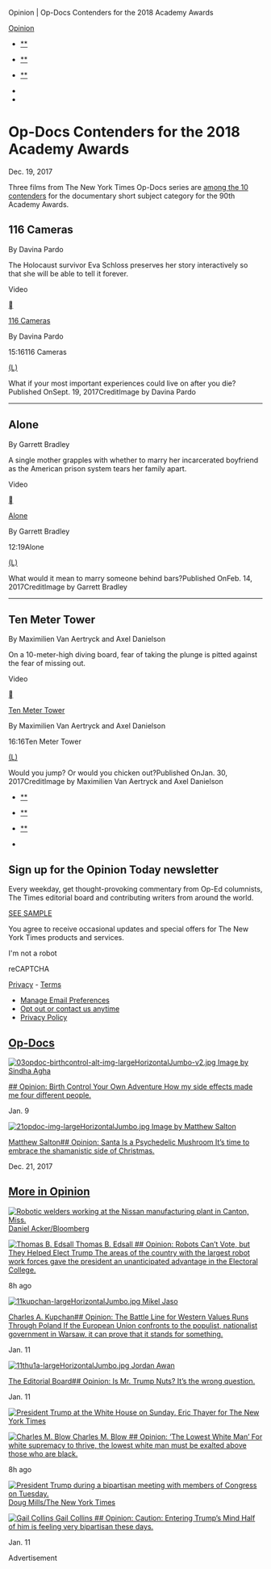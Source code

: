 Opinion | Op-Docs Contenders for the 2018 Academy Awards

[Opinion](https://www.nytimes.com/pages/opinion/index.html)

- [**](https://www.facebook.com/dialog/feed?app_id=9869919170&link=https%3A%2F%2Fwww.nytimes.com%2F2017%2F12%2F19%2Fopinion%2F2018-academy-awards-oscars-documentary.html&smid=fb-share&name=Op-Docs%20Contenders%20for%20the%202018%20Academy%20Awards&redirect_uri=https%3A%2F%2Fwww.facebook.com%2F)
- [**](https://twitter.com/intent/tweet?url=https%3A%2F%2Fwww.nytimes.com%2F2017%2F12%2F19%2Fopinion%2F2018-academy-awards-oscars-documentary.html&text=Op-Docs%20Contenders%20for%20the%202018%20Academy%20Awards)
- [**](https://www.nytimes.com/2017/12/19/opinion/2018-academy-awards-oscars-documentary.html?tp=i-H43-A3-9eH-1Ii1id-1y-1z2OU-1c-1IhuET-tk0Zc&_r=0mailto:?subject=NYTimes.com%3A%20Op-Docs%20Contenders%20for%20the%202018%20Academy%20Awards&body=From%20The%20New%20York%20Times%3A%0A%0AOp-Docs%20Contenders%20for%20the%202018%20Academy%20Awards%0A%0AThree%20of%20the%20best%20short%20documentaries%20from%20The%20New%20York%20Times%20Op-Docs%2C%20our%20Oscar-nominated%20and%20Emmy-award-winning%20film%20series.%20%0A%0Ahttps%3A%2F%2Fwww.nytimes.com%2F2017%2F12%2F19%2Fopinion%2F2018-academy-awards-oscars-documentary.html)

-
-

# Op-Docs Contenders for the 2018 Academy Awards

Dec. 19, 2017

Three films from The New York Times Op-Docs series are [among the 10 contender](http://www.oscars.org/news/10-documentary-shorts-2017-oscars-shortlist)[s](http://www.oscars.org/news/10-documentary-shorts-2017-oscars-shortlist-0) for the documentary short subject category for the 90th Academy Awards.

## 116 Cameras

By Davina Pardo

The Holocaust survivor Eva Schloss preserves her story interactively so that she will be able to tell it forever.

Video

 [](http://www.nytimes.com/video)

 [116 Cameras](https://www.nytimes.com/video/opinion/100000005201010/116-cameras.html?action=click&gtype=vhs&version=vhs-heading&module=vhs&region=title-area)

   By Davina Pardo

15:16116 Cameras

[(L)](https://www.nytimes.com/2017/12/19/opinion/2018-academy-awards-oscars-documentary.html?tp=i-H43-A3-9eH-1Ii1id-1y-1z2OU-1c-1IhuET-tk0Zc&_r=0mailto:?Subject=Watch%20116%20Cameras%20on%20The%20New%20York%20Times&body=Watch%20116%20Cameras%20on%20The%20New%20York%20Times:%20https://www.nytimes.com/video/opinion/100000005201010/116-cameras.html%0D%0A%0D%0AExplore%20more%20videos%20from%20Times%20Video:%20http://nyti.ms/1ExDNKO%0D%0ASign%20up%20for%20the%20Times%20Video%20newsletter:%20http://nyti.ms/1FdVTab)

What if your most important experiences could live on after you die?Published OnSept. 19, 2017CreditImage by Davina Pardo

* * *

## Alone

By Garrett Bradley

A single mother grapples with whether to marry her incarcerated boyfriend as the American prison system tears her family apart.

Video

 [](http://www.nytimes.com/video)

 [Alone](https://www.nytimes.com/video/opinion/100000004798478/alone.html?action=click&gtype=vhs&version=vhs-heading&module=vhs&region=title-area)

   By Garrett Bradley

12:19Alone

[(L)](https://www.nytimes.com/2017/12/19/opinion/2018-academy-awards-oscars-documentary.html?tp=i-H43-A3-9eH-1Ii1id-1y-1z2OU-1c-1IhuET-tk0Zc&_r=0mailto:?Subject=Watch%20Alone%20on%20The%20New%20York%20Times&body=Watch%20Alone%20on%20The%20New%20York%20Times:%20https://www.nytimes.com/video/opinion/100000004798478/alone.html%0D%0A%0D%0AExplore%20more%20videos%20from%20Times%20Video:%20http://nyti.ms/1ExDNKO%0D%0ASign%20up%20for%20the%20Times%20Video%20newsletter:%20http://nyti.ms/1FdVTab)

What would it mean to marry someone behind bars?Published OnFeb. 14, 2017CreditImage by Garrett Bradley

* * *

## Ten Meter Tower

By Maximilien Van Aertryck and Axel Danielson

On a 10-meter-high diving board, fear of taking the plunge is pitted against the fear of missing out.

Video

 [](http://www.nytimes.com/video)

 [Ten Meter Tower](https://www.nytimes.com/video/opinion/100000004882589/ten-meter-tower.html?action=click&gtype=vhs&version=vhs-heading&module=vhs&region=title-area)

   By Maximilien Van Aertryck and Axel Danielson

16:16Ten Meter Tower

[(L)](https://www.nytimes.com/2017/12/19/opinion/2018-academy-awards-oscars-documentary.html?tp=i-H43-A3-9eH-1Ii1id-1y-1z2OU-1c-1IhuET-tk0Zc&_r=0mailto:?Subject=Watch%20Ten%20Meter%20Tower%20on%20The%20New%20York%20Times&body=Watch%20Ten%20Meter%20Tower%20on%20The%20New%20York%20Times:%20https://www.nytimes.com/video/opinion/100000004882589/ten-meter-tower.html%0D%0A%0D%0AExplore%20more%20videos%20from%20Times%20Video:%20http://nyti.ms/1ExDNKO%0D%0ASign%20up%20for%20the%20Times%20Video%20newsletter:%20http://nyti.ms/1FdVTab)

Would you jump? Or would you chicken out?Published OnJan. 30, 2017CreditImage by Maximilien Van Aertryck and Axel Danielson

- [**](https://www.facebook.com/dialog/feed?app_id=9869919170&link=https%3A%2F%2Fwww.nytimes.com%2F2017%2F12%2F19%2Fopinion%2F2018-academy-awards-oscars-documentary.html&smid=fb-share&name=Op-Docs%20Contenders%20for%20the%202018%20Academy%20Awards&redirect_uri=https%3A%2F%2Fwww.facebook.com%2F)
- [**](https://twitter.com/intent/tweet?url=https%3A%2F%2Fwww.nytimes.com%2F2017%2F12%2F19%2Fopinion%2F2018-academy-awards-oscars-documentary.html&text=Op-Docs%20Contenders%20for%20the%202018%20Academy%20Awards)
- [**](https://www.nytimes.com/2017/12/19/opinion/2018-academy-awards-oscars-documentary.html?tp=i-H43-A3-9eH-1Ii1id-1y-1z2OU-1c-1IhuET-tk0Zc&_r=0mailto:?subject=NYTimes.com%3A%20Op-Docs%20Contenders%20for%20the%202018%20Academy%20Awards&body=From%20The%20New%20York%20Times%3A%0A%0AOp-Docs%20Contenders%20for%20the%202018%20Academy%20Awards%0A%0AThree%20of%20the%20best%20short%20documentaries%20from%20The%20New%20York%20Times%20Op-Docs%2C%20our%20Oscar-nominated%20and%20Emmy-award-winning%20film%20series.%20%0A%0Ahttps%3A%2F%2Fwww.nytimes.com%2F2017%2F12%2F19%2Fopinion%2F2018-academy-awards-oscars-documentary.html)

-

## Sign up for the Opinion Today newsletter

Every weekday, get thought-provoking commentary from Op-Ed columnists, The Times editorial board and contributing writers from around the world.

[SEE SAMPLE](https://www.nytimes.com/newsletters/sample/opinion-today)

You agree to receive occasional updates and special offers for The New York Times products and services.

I'm not a robot

reCAPTCHA

[Privacy](https://www.google.com/intl/en/policies/privacy/) - [Terms](https://www.google.com/intl/en/policies/terms/)

- [Manage Email Preferences](https://www.nytimes.com/mem/email.html)
- [Opt out or contact us anytime](https://www.nytimes.com/help/index.html)
- [Privacy Policy](https://www.nytimes.com/privacy)

## [Op-Docs](https://www.nytimes.com/column/op-docs?action=click&module=Associated&pgtype=Article&region=Footer&contentCollection=Op-Docs)

[ ![03opdoc-birthcontrol-alt-img-largeHorizontalJumbo-v2.jpg](../_resources/fdb91eeb5d66cf790e7d1630ab20d556.jpg)  Image by Sindha Agha](https://www.nytimes.com/2018/01/09/opinion/birth-control-your-own-adventure.html?action=click&module=Associated&pgtype=Article&region=Footer&contentCollection=Op-Docs)

[ ## Opinion: Birth Control Your Own Adventure   How my side effects made me four different people.](https://www.nytimes.com/2018/01/09/opinion/birth-control-your-own-adventure.html?action=click&module=Associated&pgtype=Article&region=Footer&contentCollection=Op-Docs)

Jan. 9

[ ![21opdoc-img-largeHorizontalJumbo.jpg](../_resources/ff2863485bfce2dcb5cb92e640a37d80.jpg)  Image by Matthew Salton](https://www.nytimes.com/2017/12/21/opinion/santa-christmas-mushrooms.html?action=click&module=Associated&pgtype=Article&region=Footer&contentCollection=Op-Docs)

[Matthew Salton## Opinion: Santa Is a Psychedelic Mushroom    It’s time to embrace the shamanistic side of Christmas.](https://www.nytimes.com/2017/12/21/opinion/santa-christmas-mushrooms.html?action=click&module=Associated&pgtype=Article&region=Footer&contentCollection=Op-Docs)

Dec. 21, 2017

## [More in Opinion](https://www.nytimes.com/section/opinion?action=click&module=MoreInSection&pgtype=Article&region=Footer&contentCollection=Opinion)

[ ![Robotic welders working at the Nissan manufacturing plant in Canton, Miss.](../_resources/ea654b799e008f703705bbbc678267f1.jpg)  Daniel Acker/Bloomberg](https://www.nytimes.com/2018/01/11/opinion/trump-robots-electoral-college.html?action=click&module=MoreInSection&pgtype=Article&region=Footer&contentCollection=Opinion)

[![Thomas B. Edsall](../_resources/60e257e732a82b4e63c7cf21531ce236.png) Thomas B. Edsall ## Opinion: Robots Can’t Vote, but They Helped Elect Trump    The areas of the country with the largest robot work forces gave the president an unanticipated advantage in the Electoral College.](https://www.nytimes.com/2018/01/11/opinion/trump-robots-electoral-college.html?action=click&module=MoreInSection&pgtype=Article&region=Footer&contentCollection=Opinion)

8h ago

[ ![11kupchan-largeHorizontalJumbo.jpg](../_resources/3e0ab1eb5386807bbce4f76005ffa3aa.jpg)  Mikel Jaso](https://www.nytimes.com/2018/01/10/opinion/europe-western-values-poland.html?action=click&module=MoreInSection&pgtype=Article&region=Footer&contentCollection=Opinion)

[Charles A. Kupchan## Opinion: The Battle Line for Western Values Runs Through Poland    If the European Union confronts to the populist, nationalist government in Warsaw, it can prove that it stands for something.](https://www.nytimes.com/2018/01/10/opinion/europe-western-values-poland.html?action=click&module=MoreInSection&pgtype=Article&region=Footer&contentCollection=Opinion)

Jan. 11

[ ![11thu1a-largeHorizontalJumbo.jpg](../_resources/df578e7d46e0074f7f7ff55bff6e4766.jpg)  Jordan Awan](https://www.nytimes.com/2018/01/10/opinion/is-mr-trump-nuts.html?action=click&module=MoreInSection&pgtype=Article&region=Footer&contentCollection=Opinion)

[The Editorial Board## Opinion: Is Mr. Trump Nuts?    It’s the wrong question.](https://www.nytimes.com/2018/01/10/opinion/is-mr-trump-nuts.html?action=click&module=MoreInSection&pgtype=Article&region=Footer&contentCollection=Opinion)

Jan. 11

[ ![President Trump at the White House on Sunday.](../_resources/6f777adde7ae2e8d0b75f03e2ce1a6f2.jpg)  Eric Thayer for The New York Times](https://www.nytimes.com/2018/01/11/opinion/trump-immigration-white-supremacy.html?action=click&module=MoreInSection&pgtype=Article&region=Footer&contentCollection=Opinion)

[![Charles M. Blow](../_resources/9274feb620ca6d32ec65c4cfe48fcc34.jpg) Charles M. Blow ## Opinion: ‘The Lowest White Man’    For white supremacy to thrive, the lowest white man must be exalted above those who are black.](https://www.nytimes.com/2018/01/11/opinion/trump-immigration-white-supremacy.html?action=click&module=MoreInSection&pgtype=Article&region=Footer&contentCollection=Opinion)

8h ago

[ ![President Trump during a bipartisan meeting with members of Congress on Tuesday.](../_resources/52126175b449f4dee678c03f7c0414cf.jpg)  Doug Mills/The New York Times](https://www.nytimes.com/2018/01/10/opinion/caution-entering-trumps-mind.html?action=click&module=MoreInSection&pgtype=Article&region=Footer&contentCollection=Opinion)

[![Gail Collins](../_resources/33f438579af6e188df20cf1d2e012afe.jpg) Gail Collins ## Opinion: Caution: Entering Trump’s Mind    Half of him is feeling very bipartisan these days.](https://www.nytimes.com/2018/01/10/opinion/caution-entering-trumps-mind.html?action=click&module=MoreInSection&pgtype=Article&region=Footer&contentCollection=Opinion)

Jan. 11

Advertisement